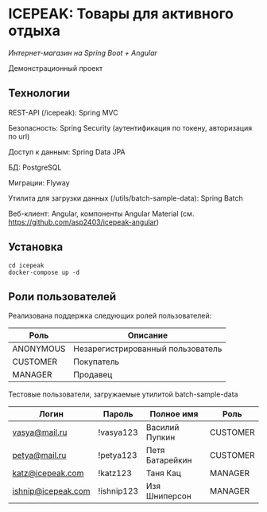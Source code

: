 # ICEPEAK: Товары для активного отдыха

*Интернет-магазин на Spring Boot + Angular*

Демонстрационный проект

## Технологии

REST-API (/icepeak): Spring MVC

Безопасность: Spring Security (аутентификация по токену, авторизация по url)

Доступ к данным: Spring Data JPA

БД: PostgreSQL

Миграции: Flyway

Утилита для загрузки данных (/utils/batch-sample-data):  Spring Batch

Веб-клиент: Angular, компоненты Angular Material (см. https://github.com/asp2403/icepeak-angular)

## Установка

```
cd icepeak
docker-compose up -d
```

## Роли пользователей

Реализована поддержка следующих ролей пользователей:

Роль|Описание
---|---
ANONYMOUS|Незарегистрированный пользователь
CUSTOMER|Покупатель
MANAGER|Продавец

Тестовые пользователи, загружаемые утилитой batch-sample-data

Логин|Пароль|Полное имя|Роль
-----|------|----------|----
vasya@mail.ru|!vasya123|Василий Пупкин|CUSTOMER
petya@mail.ru|!petya123|Петя Батарейкин|CUSTOMER
katz@icepeak.com|!katz123|Таня Кац|MANAGER
ishnip@icepeak.com|!ishnip123|Изя Шниперсон|MANAGER






